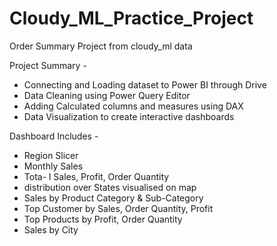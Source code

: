 # Cloudy_ML_Practice_Project
Order Summary Project from cloudy_ml data

Project Summary - 
- Connecting and Loading dataset to  Power BI through Drive
- Data Cleaning using Power Query Editor
- Adding Calculated columns and measures using DAX 
- Data Visualization to create interactive dashboards

Dashboard Includes - 

- Region Slicer
- Monthly Sales
- Tota- l Sales, Profit, Order Quantity
- distribution over States visualised on map
- Sales by Product Category & Sub-Category
- Top Customer by Sales, Order Quantity, Profit
- Top Products by Profit, Order Quantity
- Sales by City
